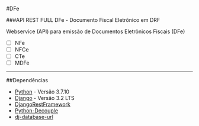 #DFe

###API REST FULL DFe - Documento Fiscal Eletrônico em DRF

Webservice (API) para emissão de Documentos Eletrônicos Fiscais (DFe)
- [ ] NFe
- [ ] NFCe
- [ ] CTe
- [ ] MDFe
---
##Dependências
- [Python](https://www.python.org/downloads/ "Python Download") - Versão 3.7.10
- [Django](https://www.djangoproject.com/download/ "Django Download") - Versão 3.2 LTS
- [DjangoRestFramework](https://www.django-rest-framework.org/ "Django REST Framework")
- [Python-Decouple](https://pypi.org/project/python-decouple/ "Python-decouple")
- [dj-database-url](https://pypi.org/project/dj-database-url/ "Use Database URLs in your Django Application")
